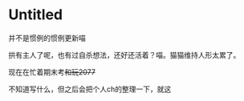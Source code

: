 # Untitled

并不是惯例的惯例更新喵

拱有主人了呢，也有过自杀想法，还好还活着？喵。猫猫维持人形太累了。

现在在忙着期末考~~和玩2077~~

不知道写什么，但之后会把个人ch的整理一下，就这
